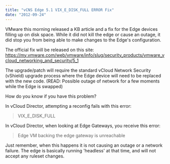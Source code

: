 ```yaml
---
title: "vCNS Edge 5.1 VIX_E_DISK_FULL ERROR Fix"
date: "2012-09-24"
---
```


VMware this morning released a KB article and a fix for the Edge devices filling up on disk space. While it did not kill the edge or cause an outage, it did stop you from being able to make changes to the Edge's configuration.

The official fix will be released on this site: https://my.vmware.com/web/vmware/info/slug/security_products/vmware_vcloud_networking_and_security/5_1

The upgrade/patch will require the standard vCloud Network Security (vShield) upgrade process where the Edge device will need to be replaced with the new code. (READ: Possible outage of network for a few moments while the Edge is swapped)

How do you know if you have this problem?

In vCloud Director, attempting a reconfig fails with this error:

> VIX_E_DISK\_FULL

In vCloud Director, when looking at Edge Gateways, you receive this error:

> Edge VM backing the edge gateway is unreachable

Just remember, when this happens it is not causing an outage or a network failure. The edge is basically running 'headless' at that time, and will not accept any ruleset changes.
